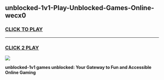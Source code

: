 
## unblocked-1v1-Play-Unblocked-Games-Online-wecx0
<h3>
<a href="https://premium76.site?title=unblocked-1v1&ref=25A">CLICK TO PLAY</a></h3>
<hr>

<h3>
<a href="https://premium76.site?title=unblocked-1v1&ref=25A">CLICK 2 PLAY</a>
  
</h3>

<a href="https://premium76.site?title=unblocked-1v1&ref=25A"><img src="https://clearcache.store/games.png"></a>


**unblocked-1v1 games unblocked: Your Gateway to Fun and Accessible Online Gaming**
